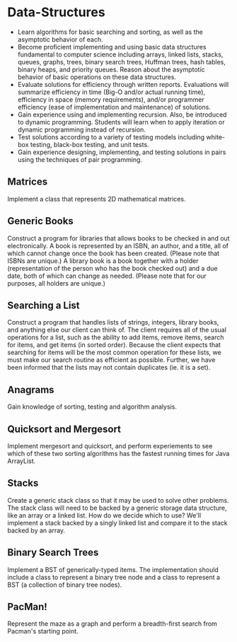 # Data-Structures
- Learn algorithms for basic searching and sorting, as well as the asymptotic behavior of each.
- Become proficient implementing and using basic data structures fundamental to computer science including arrays, linked lists, stacks, queues, graphs, trees, binary search trees, Huffman trees, hash tables, binary heaps, and priority queues. Reason about the asymptotic behavior of basic operations on these data structures.
- Evaluate solutions for efficiency through written reports. Evaluations will summarize efficiency in time (Big-O and/or actual running time), efficiency in space (memory requirements), and/or programmer efficiency (ease of implementation and maintenance) of solutions.
- Gain experience using and implementing recursion. Also, be introduced to dynamic programming. Students will learn when to apply iteration or dynamic programming instead of recursion.
- Test solutions according to a variety of testing models including white-box testing, black-box testing, and unit tests.
- Gain experience designing, implementing, and testing solutions in pairs using the techniques of pair programming.
## Matrices
Implement a class that represents 2D mathematical matrices.
## Generic Books
Construct a program for libraries that allows books to be checked in and out electronically. A book is represented by an ISBN, an author, and a title, all of which cannot change once the book has been created. (Please note that ISBNs are unique.) A library book is a book together with a holder (representation of the person who has the book checked out) and a due date, both of which can change as needed. (Please note that for our purposes, all holders are unique.)
## Searching a List
Construct a program that handles lists of strings, integers, library books, and anything else our client can think of. The client requires all of the usual operations for a list, such as the ability to add items, remove items, search for items, and get items (in sorted order). Because the client expects that searching for items will be the most common operation for these lists, we must make our search routine as efficient as possible. Further, we have been informed that the lists may not contain duplicates (ie. it is a set).
## Anagrams
Gain knowledge of sorting, testing and algorithm analysis.
## Quicksort and Mergesort
Implement mergesort and quicksort, and perform experiements to see which of these two sorting algorithms has the fastest running times for Java ArrayList.
## Stacks
Create a generic stack class so that it may be used to solve other problems. The stack class will need to be backed by a generic storage data structure, like an array or a linked list. How do we decide which to use? We'll implement a stack backed by a singly linked list and compare it to the stack backed by an array.
## Binary Search Trees
Implement a BST of generically-typed items. The implementation should include a class to represent a binary tree node and a class to represent a BST (a collection of binary tree nodes). 
## PacMan!
Represent the maze as a graph and perform a breadth-first search from Pacman's starting point. 